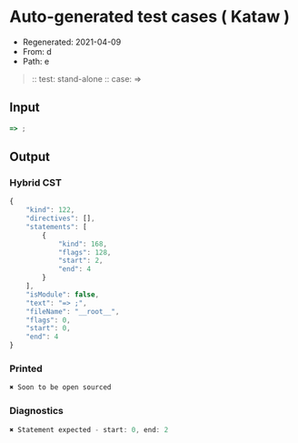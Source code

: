 # Auto-generated test cases ( Kataw )
- Regenerated: 2021-04-09
- From: d
- Path: e
> :: test: stand-alone
> :: case: =>
## Input

`````js
=> ;
`````

## Output

### Hybrid CST

```javascript
{
    "kind": 122,
    "directives": [],
    "statements": [
        {
            "kind": 168,
            "flags": 128,
            "start": 2,
            "end": 4
        }
    ],
    "isModule": false,
    "text": "=> ;",
    "fileName": "__root__",
    "flags": 0,
    "start": 0,
    "end": 4
}
```

### Printed

```javascript
✖ Soon to be open sourced
```

### Diagnostics

```javascript
✖ Statement expected - start: 0, end: 2

```

